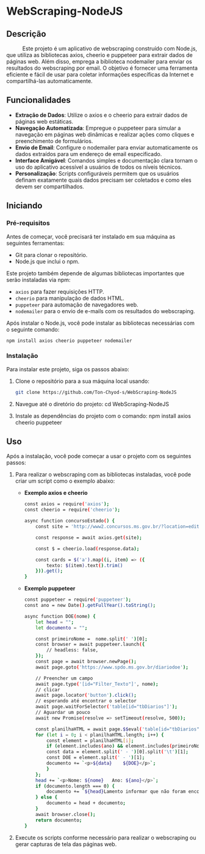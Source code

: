 # WebScraping-NodeJS

## Descrição

&emsp;&emsp;&emsp;Este projeto é um aplicativo de webscraping construído com Node.js, que utiliza as bibliotecas axios, cheerio e puppeteer para extrair dados de páginas web. Além disso, emprega a biblioteca nodemailer para enviar os resultados do webscraping por email. O objetivo é fornecer uma ferramenta eficiente e fácil de usar para coletar informações específicas da Internet e compartilhá-las automaticamente.

## Funcionalidades

- **Extração de Dados**: Utilize o axios e o cheerio para extrair dados de páginas web estáticas.
- **Navegação Automatizada**: Empregue o puppeteer para simular a navegação em páginas web dinâmicas e realizar ações como cliques e preenchimento de formulários.
- **Envio de Email**: Configure o nodemailer para enviar automaticamente os dados extraídos para um endereço de email especificado.
- **Interface Amigável**: Comandos simples e documentação clara tornam o uso do aplicativo acessível a usuários de todos os níveis técnicos.
- **Personalização**: Scripts configuráveis permitem que os usuários definam exatamente quais dados precisam ser coletados e como eles devem ser compartilhados.

## Iniciando

### Pré-requisitos

Antes de começar, você precisará ter instalado em sua máquina as seguintes ferramentas:
- Git para clonar o repositório.
- Node.js que inclui o npm.

Este projeto também depende de algumas bibliotecas importantes que serão instaladas via npm:
- `axios` para fazer requisições HTTP.
- `cheerio` para manipulação de dados HTML.
- `puppeteer` para automação de navegadores web.
- `nodemailer` para o envio de e-mails com os resultados do webscraping.

Após instalar o Node.js, você pode instalar as bibliotecas necessárias com o seguinte comando:
   
    npm install axios cheerio puppeteer nodemailer
 
### Instalação

Para instalar este projeto, siga os passos abaixo:

1. Clone o repositório para a sua máquina local usando:
   ```bash
   git clone https://github.com/Ton-Chyod-s/WebScraping-NodeJS

1. Navegue até o diretório do projeto:
cd WebScraping-NodeJS

1. Instale as dependências do projeto com o comando:
npm install axios cheerio puppeteer

## Uso
Após a instalação, você pode começar a usar o projeto com os seguintes passos:

1. Para realizar o webscraping com as bibliotecas instaladas, você pode criar um script como o exemplo abaixo:
   - **Exemplo axios e cheerio**
  
        ```bash
        const axios = require('axios');
        const cheerio = require('cheerio');

        async function concursoEstado() {
            const site = 'http://www2.concursos.ms.gov.br/?location=editais'
        
            const response = await axios.get(site);

            const $ = cheerio.load(response.data);

            const cards = $('a').map((i, item) => ({
                texto: $(item).text().trim()
            })).get();
        }
    - **Exemplo puppeteer** 
    
        ```bash
        const puppeteer = require('puppeteer');
        const ano = new Date().getFullYear().toString();

        async function DOE(nome) {
            let head = "";
            let documento = "";

            const primeiroNome =  nome.split(' ')[0];
            const browser = await puppeteer.launch({
                // headless: false,
            });
            const page = await browser.newPage();
            await page.goto('https://www.spdo.ms.gov.br/diariodoe');

            // Preencher um campo
            await page.type('[id="Filter_Texto"]', nome);
            // clicar
            await page.locator('button').click();
            // esperando até encontrar o selector
            await page.waitForSelector('table[id="tbDiarios"]');
            // Aguardar um pouco
            await new Promise(resolve => setTimeout(resolve, 500));

            const planilhaHTML = await page.$$eval('table[id="tbDiarios"] > tbody > tr ',rows => rows.map(element => element.innerText));
            for (let i = 0; i < planilhaHTML.length; i++) {
                const element = planilhaHTML[i];
                if (element.includes(ano) && element.includes(primeiroNome)) {
                const data = element.split(' - ')[0].split('\t')[1];
                const DOE = element.split(' - ')[1];
                documento += `<p>${data}    ${DOE}</p>`;
                }
            };
            head += `<p>Nome: ${nome}   Ano: ${ano}</p>`;
            if (documento.length === 0) {
                documento += `${head}Lamento informar que não foram encontrados Diários Oficiais Eletrônicos (DOEs) associados ao seu nome até a presente data.`;
            } else {
                documento = head + documento;
            }
            await browser.close();
            return documento;
        }

3. Execute os scripts conforme necessário para realizar o webscraping ou gerar capturas de tela das páginas web.

